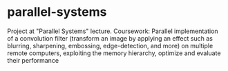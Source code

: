# parallel-systems
Project at "Parallel Systems" lecture. Coursework: Parallel implementation of a convolution filter (transform an image by applying  an effect such as blurring, sharpening, embossing, edge-detection, and more) on multiple remote computers, exploiting the memory hierarchy, optimize and evaluate their performance
